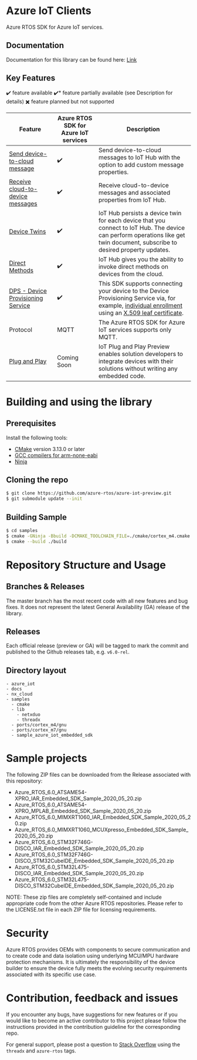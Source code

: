 # Azure IoT Clients

Azure RTOS SDK for Azure IoT services.

## Documentation

Documentation for this library can be found here: [Link](docs/azure_rtos_iot_sdk_api.md)

## Key Features

:heavy_check_mark: feature available  :heavy_check_mark:* feature partially available (see Description for details)  :heavy_multiplication_x: feature planned but not supported

Feature | Azure RTOS SDK for Azure IoT services  | Description
---------|----------|---------------------
 [Send device-to-cloud message](https://docs.microsoft.com/azure/iot-hub/iot-hub-devguide-messages-d2c) | :heavy_check_mark: | Send device-to-cloud messages to IoT Hub with the option to add custom message properties. 
 [Receive cloud-to-device messages](https://docs.microsoft.com/azure/iot-hub/iot-hub-devguide-messages-c2d) | :heavy_check_mark: | Receive cloud-to-device messages and associated properties from IoT Hub.   
 [Device Twins](https://docs.microsoft.com/azure/iot-hub/iot-hub-devguide-device-twins) | :heavy_check_mark: | IoT Hub persists a device twin for each device that you connect to IoT Hub.  The device can perform operations like get twin document, subscribe to desired property updates.
 [Direct Methods](https://docs.microsoft.com/azure/iot-hub/iot-hub-devguide-direct-methods) | :heavy_check_mark: | IoT Hub gives you the ability to invoke direct methods on devices from the cloud.  
 [DPS - Device Provisioning Service](https://docs.microsoft.com/azure/iot-dps/) | :heavy_check_mark: | This SDK supports connecting your device to the Device Provisioning Service via, for example, [individual enrollment](https://docs.microsoft.com/azure/iot-dps/concepts-service#enrollment) using an [X.509 leaf certificate](https://docs.microsoft.com/azure/iot-dps/concepts-security#leaf-certificate).  
 Protocol | MQTT | The Azure RTOS SDK for Azure IoT services supports only MQTT.
 [Plug and Play](https://docs.microsoft.com/en-us/azure/iot-pnp/overview-iot-plug-and-play) | Coming Soon | IoT Plug and Play Preview enables solution developers to integrate devices with their solutions without writing any embedded code. 

# Building and using the library

## Prerequisites

Install the following tools:

* [CMake](https://cmake.org/download/) version 3.13.0 or later
* [GCC compilers for arm-none-eabi](https://developer.arm.com/tools-and-software/open-source-software/developer-tools/gnu-toolchain/gnu-rm/downloads)
* [Ninja](https://ninja-build.org/)

## Cloning the repo

```bash
$ git clone https://github.com/azure-rtos/azure-iot-preview.git
$ git submodule update --init
```

## Building Sample

```bash
$ cd samples
$ cmake -GNinja -Bbuild -DCMAKE_TOOLCHAIN_FILE=./cmake/cortex_m4.cmake .
$ cmake --build ./build
```

# Repository Structure and Usage

## Branches & Releases

The master branch has the most recent code with all new features and bug fixes. It does not represent the latest General Availability (GA) release of the library.

## Releases

Each official release (preview or GA) will be tagged to mark the commit and published to the Github releases tab, e.g. `v6.0-rel`.

## Directory layout

```
- azure_iot
- docs
- nx_cloud
- samples
  - cmake
  - lib
    - netxduo
    - threadx
  - ports/cortex_m4/gnu
  - ports/cortex_m7/gnu
  - sample_azure_iot_embedded_sdk
```

# Sample projects

The following ZIP files can be downloaded from the Release associated with
this repository:

* Azure_RTOS_6.0_ATSAME54-XPRO_IAR_Embedded_SDK_Sample_2020_05_20.zip
* Azure_RTOS_6.0_ATSAME54-XPRO_MPLAB_Embedded_SDK_Sample_2020_05_20.zip
* Azure_RTOS_6.0_MIMXRT1060_IAR_Embedded_SDK_Sample_2020_05_20.zip
* Azure_RTOS_6.0_MIMXRT1060_MCUXpresso_Embedded_SDK_Sample_2020_05_20.zip
* Azure_RTOS_6.0_STM32F746G-DISCO_IAR_Embedded_SDK_Sample_2020_05_20.zip
* Azure_RTOS_6.0_STM32F746G-DISCO_STM32CubeIDE_Embedded_SDK_Sample_2020_05_20.zip
* Azure_RTOS_6.0_STM32L475-DISCO_IAR_Embedded_SDK_Sample_2020_05_20.zip
* Azure_RTOS_6.0_STM32L475-DISCO_STM32CubeIDE_Embedded_SDK_Sample_2020_05_20.zip

NOTE: These zip files are completely self-contained and include appropriate
code from the other Azure RTOS repositories. Please refer to the LICENSE.txt file
in each ZIP file for licensing requirements.

# Security

Azure RTOS provides OEMs with components to secure communication and to create code and data isolation using underlying MCU/MPU hardware protection mechanisms. It is ultimately the responsibility of the device builder to ensure the device fully meets the evolving security requirements associated with its specific use case.

# Contribution, feedback and issues

If you encounter any bugs, have suggestions for new features or if you would like to become an active contributor to this project please follow the instructions provided in the contribution guideline for the corresponding repo.

For general support, please post a question to [Stack Overflow](http://stackoverflow.com/questions/tagged/azure-rtos+threadx) using the `threadx` and `azure-rtos` tags.
